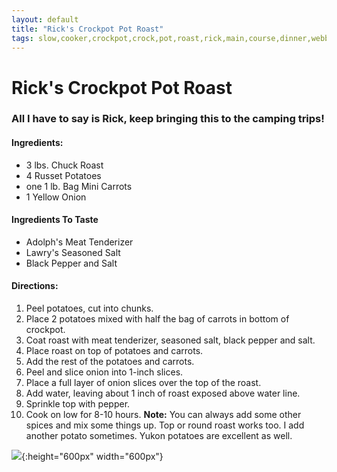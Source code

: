 ```yaml
---
layout: default
title: "Rick's Crockpot Pot Roast"
tags: slow,cooker,crockpot,crock,pot,roast,rick,main,course,dinner,webb,spider
---
```

# Rick's Crockpot Pot Roast

### All I have to say is Rick, keep bringing this to the camping trips!

#### Ingredients:
- 3 lbs. Chuck Roast
- 4 Russet Potatoes
- one 1 lb. Bag Mini Carrots
- 1 Yellow Onion

#### Ingredients To Taste
- Adolph's Meat Tenderizer
- Lawry's Seasoned Salt
- Black Pepper and Salt

#### Directions:
1. Peel potatoes, cut into chunks.
2. Place 2 potatoes mixed with half the bag of carrots in bottom of crockpot.
3. Coat roast with meat tenderizer, seasoned salt, black pepper and salt.
4. Place roast on top of potatoes and carrots.
5. Add the rest of the potatoes and carrots.
6. Peel and slice onion into 1-inch slices.
7. Place a full layer of onion slices over the top of the roast.
8. Add water, leaving about 1 inch of roast exposed above water line.
9. Sprinkle top with pepper.
10. Cook on low for 8-10 hours.
**Note:**  You can always add some other spices and mix some things up.
Top or round roast works too.  I add another potato sometimes.
Yukon potatoes are excellent as well.

![]({{site.github.url}}/MainDishes/Images/RicksCrockpotPotRoast.jpg){:height="600px" width="600px"}
